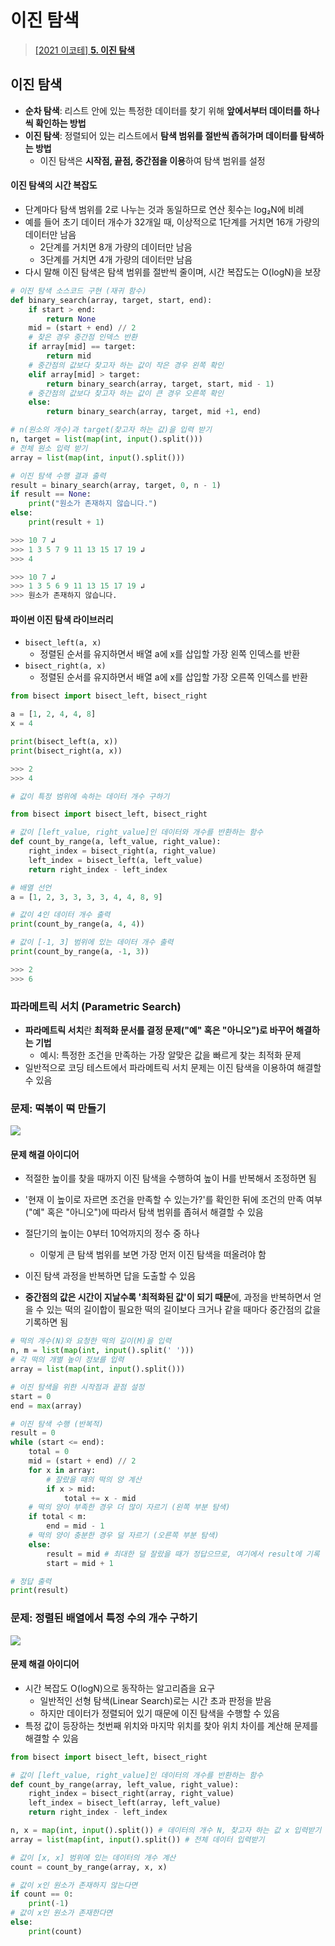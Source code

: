 <h1> 이진 탐색 </h1>

> <a href="https://www.youtube.com/watch?v=94RC-DsGMLo&list=PLRx0vPvlEmdAghTr5mXQxGpHjWqSz0dgC&index=5" target="_blacnk"> [2021 이코테] **5. 이진 탐색**  </a> 

<h2> 이진 탐색 </h2>

- **순차 탐색**: 리스트 안에 있는 특정한 데이터를 찾기 위해 **앞에서부터 데이터를 하나씩 확인하는 방법**
- **이진 탐색**: 정렬되어 있는 리스트에서 **탐색 범위를 절반씩 좁혀가며 데이터를 탐색하는 방법**
  - 이진 탐색은 **시작점, 끝점, 중간점을 이용**하여 탐색 범위를 설정

<h4> 이진 탐색의 시간 복잡도 </h4>

- 단계마다 탐색 범위를 2로 나누는 것과 동일하므로 연산 횟수는 log₂N에 비례
- 예를 들어 초기 데이터 개수가 32개일 때, 이상적으로 1단계를 거치면 16개 가량의 데이터만 남음
  - 2단계를 거치면 8개 가량의 데이터만 남음
  - 3단계를 거치면 4개 가량의 데이터만 남음
- 다시 말해 이진 탐색은 탐색 범위를 절반씩 줄이며, 시간 복잡도는 O(logN)을 보장

```python
# 이진 탐색 소스코드 구현 (재귀 함수)
def binary_search(array, target, start, end):
    if start > end:
        return None
    mid = (start + end) // 2
    # 찾은 경우 중간점 인덱스 반환
    if array[mid] == target:
        return mid
    # 중간점의 값보다 찾고자 하는 값이 작은 경우 왼쪽 확인
    elif array[mid] > target:
        return binary_search(array, target, start, mid - 1)
    # 중간점의 값보다 찾고자 하는 값이 큰 경우 오른쪽 확인
    else:
        return binary_search(array, target, mid +1, end)

# n(원소의 개수)과 target(찾고자 하는 값)을 입력 받기
n, target = list(map(int, input().split()))
# 전체 원소 입력 받기
array = list(map(int, input().split()))

# 이진 탐색 수행 결과 출력
result = binary_search(array, target, 0, n - 1)
if result == None:
    print("원소가 존재하지 않습니다.")
else:
    print(result + 1)

>>> 10 7 ↲
>>> 1 3 5 7 9 11 13 15 17 19 ↲
>>> 4

>>> 10 7 ↲
>>> 1 3 5 6 9 11 13 15 17 19 ↲
>>> 원소가 존재하지 않습니다.
```

<h4> 파이썬 이진 탐색 라이브러리 </h4>

- `bisect_left(a, x)`
  - 정렬된 순서를 유지하면서 배열 a에 x를 삽입할 가장 왼쪽 인덱스를 반환
- `bisect_right(a, x)`
  - 정렬된 순서를 유지하면서 배열 a에 x를 삽입할 가장 오른쪽 인덱스를 반환

```python
from bisect import bisect_left, bisect_right

a = [1, 2, 4, 4, 8]
x = 4

print(bisect_left(a, x))
print(bisect_right(a, x))

>>> 2
>>> 4
```

```python
# 값이 특정 범위에 속하는 데이터 개수 구하기

from bisect import bisect_left, bisect_right

# 값이 [left_value, right_value]인 데이터와 개수를 반환하는 함수
def count_by_range(a, left_value, right_value):
    right_index = bisect_right(a, right_value)
    left_index = bisect_left(a, left_value)
    return right_index - left_index

# 배열 선언
a = [1, 2, 3, 3, 3, 3, 4, 4, 8, 9]

# 값이 4인 데이터 개수 출력
print(count_by_range(a, 4, 4))

# 값이 [-1, 3] 범위에 있는 데이터 개수 출력
print(count_by_range(a, -1, 3))

>>> 2
>>> 6
```

<h3> 파라메트릭 서치 (Parametric Search) </h3>

- **파라메트릭 서치**란 **최적화 문서를 결정 문제("예" 혹은 "아니오")로 바꾸어 해결하는 기법**
  - 예시: 특정한 조건을 만족하는 가장 알맞은 값을 빠르게 찾는 최적화 문제
- 일반적으로 코딩 테스트에서 파라메트릭 서치 문제는 이진 탐색을 이용하여 해결할 수 있음

<h3> 문제: 떡볶이 떡 만들기 </h3>

![](https://images.velog.io/images/hwaya2828/post/91b17d13-90b2-443d-ba8c-4cbaf284d3e2/%EC%8A%A4%ED%81%AC%EB%A6%B0%EC%83%B7%202021-08-11%20%EC%98%A4%ED%9B%84%206.22.43.png)

<h4> 문제 해결 아이디어 </h4>

- 적절한 높이를 찾을 때까지 이진 탐색을 수행하여 높이 H를 반복해서 조정하면 됨
- '현재 이 높이로 자르면 조건을 만족할 수 있는가?'를 확인한 뒤에 조건의 만족 여부("예" 혹은 "아니오")에 따라서 탐색 범위를 좁혀서 해결할 수 있음
- 절단기의 높이는 0부터 10억까지의 정수 중 하나
  - 이렇게 큰 탐색 범위를 보면 가장 먼저 이진 탐색을 떠올려야 함


- 이진 탐색 과정을 반복하면 답을 도출할 수 있음
- **중간점의 값은 시간이 지날수록 '최적화된 값'이 되기 때문**에, 과정을 반복하면서 얻을 수 있는 떡의 길이합이 필요한 떡의 길이보다 크거나 같을 때마다 중간점의 값을 기록하면 됨

```python
# 떡의 개수(N)와 요청한 떡의 길이(M)을 입력
n, m = list(map(int, input().split(' ')))
# 각 떡의 개별 높이 정보를 입력
array = list(map(int, input().split()))

# 이진 탐색을 위한 시작점과 끝점 설정
start = 0
end = max(array)

# 이진 탐색 수행 (반복적)
result = 0
while (start <= end):
    total = 0
    mid = (start + end) // 2
    for x in array:
        # 잘랐을 때의 떡의 양 계산
        if x > mid:
            total += x - mid
    # 떡의 양이 부족한 경우 더 많이 자르기 (왼쪽 부분 탐색)
    if total < m:
        end = mid - 1
    # 떡의 양이 충분한 경우 덜 자르기 (오른쪽 부분 탐색)
    else:
        result = mid # 최대한 덜 잘랐을 때가 정답으므로, 여기에서 result에 기록
        start = mid + 1

# 정답 출력
print(result)
```

<h3> 문제: 정렬된 배열에서 특정 수의 개수 구하기 </h3>

![](https://images.velog.io/images/hwaya2828/post/89c505bc-619b-411a-aa3c-d64c459f0972/%EC%8A%A4%ED%81%AC%EB%A6%B0%EC%83%B7%202021-08-11%20%EC%98%A4%ED%9B%84%206.53.07.png)

<h4> 문제 해결 아이디어 </h4>

- 시간 복잡도 O(logN)으로 동작하는 알고리즘을 요구
  - 일반적인 선형 탐색(Linear Search)로는 시간 초과 판정을 받음
  - 하지만 데이터가 정렬되어 있기 때문에 이진 탐색을 수행할 수 있음
- 특정 값이 등장하는 첫번째 위치와 마지막 위치를 찾아 위치 차이를 계산해 문제를 해결할 수 있음

```python
from bisect import bisect_left, bisect_right

# 값이 [left_value, right_value]인 데이터의 개수를 반환하는 함수
def count_by_range(array, left_value, right_value):
    right_index = bisect_right(array, right_value)
    left_index = bisect_left(array, left_value)
    return right_index - left_index

n, x = map(int, input().split()) # 데이터의 개수 N, 찾고자 하는 값 x 입력받기
array = list(map(int, input().split()) # 전체 데이터 입력받기

# 값이 [x, x] 범위에 있는 데이터의 개수 계산
count = count_by_range(array, x, x)

# 값이 x인 원소가 존재하지 않는다면
if count == 0:
    print(-1)
# 값이 x인 원소가 존재한다면
else:
    print(count)
```



